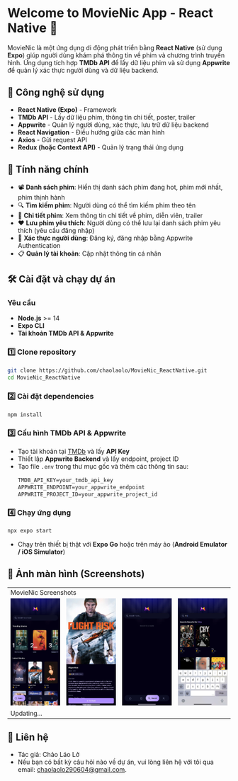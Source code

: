 # Welcome to MovieNic App - React Native 👋

MovieNic là một ứng dụng di động phát triển bằng **React Native** (sử dụng **Expo**) giúp người dùng khám phá thông tin về phim và chương trình truyền hình. Ứng dụng tích hợp **TMDb API** để lấy dữ liệu phim và sử dụng **Appwrite** để quản lý xác thực người dùng và dữ liệu backend.

## 🚀 Công nghệ sử dụng
- **React Native (Expo)** - Framework
- **TMDb API** - Lấy dữ liệu phim, thông tin chi tiết, poster, trailer
- **Appwrite** - Quản lý người dùng, xác thực, lưu trữ dữ liệu backend
- **React Navigation** - Điều hướng giữa các màn hình
- **Axios** - Gửi request API
- **Redux (hoặc Context API)** - Quản lý trạng thái ứng dụng

## 📌 Tính năng chính
- 📽️ **Danh sách phim**: Hiển thị danh sách phim đang hot, phim mới nhất, phim thịnh hành
- 🔍 **Tìm kiếm phim**: Người dùng có thể tìm kiếm phim theo tên
- 📄 **Chi tiết phim**: Xem thông tin chi tiết về phim, diễn viên, trailer
- ❤️ **Lưu phim yêu thích**: Người dùng có thể lưu lại danh sách phim yêu thích (yêu cầu đăng nhập)
- 🔐 **Xác thực người dùng**: Đăng ký, đăng nhập bằng Appwrite Authentication
- 📋 **Quản lý tài khoản**: Cập nhật thông tin cá nhân

## 🛠️ Cài đặt và chạy dự án
### Yêu cầu
- **Node.js** >= 14
- **Expo CLI**
- **Tài khoản TMDb API & Appwrite**

### 1️⃣ Clone repository
```bash
git clone https://github.com/chaolaolo/MovieNic_ReactNative.git
cd MovieNic_ReactNative
```

### 2️⃣ Cài đặt dependencies
```bash
npm install
```

### 3️⃣ Cấu hình TMDb API & Appwrite
- Tạo tài khoản tại [TMDb](https://www.themoviedb.org/) và lấy **API Key**
- Thiết lập **Appwrite Backend** và lấy endpoint, project ID
- Tạo file `.env` trong thư mục gốc và thêm các thông tin sau:
  ```env
  TMDB_API_KEY=your_tmdb_api_key
  APPWRITE_ENDPOINT=your_appwrite_endpoint
  APPWRITE_PROJECT_ID=your_appwrite_project_id
  ```

### 4️⃣ Chạy ứng dụng
```bash
npx expo start
```
- Chạy trên thiết bị thật với **Expo Go** hoặc trên máy ảo (**Android Emulator / iOS Simulator**)

## 📸 Ảnh màn hình (Screenshots)
 <table>
  <tr>
    <td colspan="5">MovieNic Screenshots</td>
  </tr>
  <tr>
    <td><img src="assets/images/screenshots/z6394383747803_f1ca8d3a138f59f683cf57f23ec1fbf1.jpg" width="190"></td>
    <td><img src="assets/images/screenshots/z6394383747729_be573c7c8ff0039499edcad586e73da1.jpg" width="190"></td>
    <td><img src="assets/images/screenshots/z6394383746984_3d0f1836d8ead1bf739c94a6fbc53a8d.jpg" width="190"></td>
    <td><img src="assets/images/screenshots/z6394383748360_9b0f6d7a8c84a07095ce430f11840b78.jpg" width="190"></td>
  </tr>
   <tr>
     <td colspan="5">Updating...</td>
   </tr>
</table>


## 📧 Liên hệ
- Tác giả: Chảo Láo Lở
- Nếu bạn có bất kỳ câu hỏi nào về dự án, vui lòng liên hệ với tôi qua email: [chaolaolo290604@gmail.com](mailto:chaolaolo@example.com).
